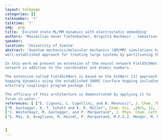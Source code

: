 ```yaml
---
layout: talkpage
categories: []
talknumber: '?'
talktime: '?'
img: .png
title: 'Excited state ML/MM dynamics with electrostatic embedding'
authors: 'Maximilian Xaver Tiefenbacher, Brigitta Bachmair , Sebastian Mai, Johannes Dietschreit, Julia Westermayr'
speaker: 
location: 'University of Vienna'
abstract: 'Quantum mechanics/molecular mechanics (QM/MM) simulations have become a
well-established approach for treating large systems by partitioning them into a region of chemical interest described with a QM-level of theory while the significantly cheaper MM is used for the rest of the system. Recently, to overcome the inherent bottleneck of using costly QM, machine learning (ML) models have been developed for performing analogous ML/MM simulations [1,2].

In this work we present an extension of the neural network FieldSchNet [2], which can describe the interactions between the ML region and the surrounding system by means of electrostatic embedding. This is achieved by including the external electric field (created by the partial charges of the MM-atoms) as a descriptor to the neural
network in addition to the coordinates and atomic numbers.

The extension called FieldSchNarc is based on the SchNarc [3] approach and makes it possible to describe not only the ground state but also non-adiabatic effects in an ML/MM setting. FieldSchNarc enables fewest-switches surface
hopping dynamics using the established SHARC (surface hopping including
arbitrary couplings) program package [4].

The efficacy of this architecture is demonstrated by applying it to
furan in water.'
references: [ ["E. Cignoni, L. Cupellini, and B. Mennucci", J. Chem. Theory Comput. ,2024, 19, 965–977],
["M. Gastegger, K. T. Schütt and K. R. Müller", Chem. Sci. ,2021, 12, 11473-11483],
["J. Westermayr, M. Gastegger, and P. Marquetand", J. Phys. Chem. Lett. ,2020, 11, 3828–3834],
["S. Mai, D. Avagliano, M. Heindl, P. Marquetand, M.F.S.J. Menger, M. Oppel, F. Plasser, S. Polonius, M. Ruckenbauer, Y. Shu, D.G. Truhlar, L. Zhang, P. Zobel, L. González", https://sharc-md.org/. ,2023]

    
]
---
```

